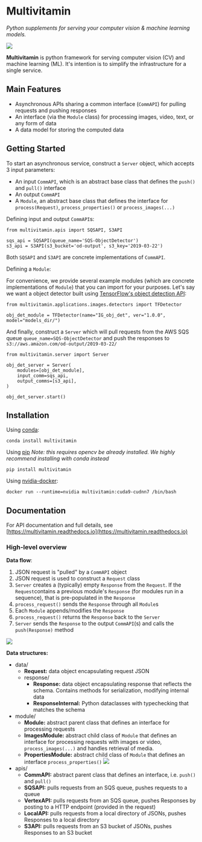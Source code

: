 # Multivitamin

*Python supplements for serving your computer vision & machine learning models.*

![](https://i.imgur.com/ll70SQO.png)

**Multivitamin** is python framework for serving computer vision (CV) and machine learning (ML). It's intention is to simplify the infrastructure for a single service.

## Main Features

* Asynchronous APIs sharing a common interface (`CommAPI`) for pulling requests and pushing responses
* An interface (via the `Module` class) for processing images, video, text, or any form of data
* A data model for storing the computed data

## Getting Started

To start an asynchronous service, construct a `Server` object, which accepts 3 input parameters:

* An input `CommAPI`, which is an abstract base class that defines the `push()` and `pull()` interface
* An output `CommAPI`
* A `Module`, an abstract base class that defines the interface for `process(Request)`, `process_properties()` or `process_images(...)`

Defining input and output `CommAPI`s:
```
from multivitamin.apis import SQSAPI, S3API

sqs_api = SQSAPI(queue_name='SQS-ObjectDetector')
s3_api = S3API(s3_bucket='od-output', s3_key='2019-03-22')
```

Both `SQSAPI` and `S3API` are concrete implementations of `CommAPI`.

Defining a `Module`:

For convenience, we provide several example modules (which are concrete implementations of `Module`) that you can import for your purposes. Let's say we want a object detector built using [TensorFlow's object detection API](https://github.com/tensorflow/models/tree/master/research/object_detection):
```
from multivitamin.applications.images.detectors import TFDetector

obj_det_module = TFDetector(name="IG_obj_det", ver="1.0.0", model="models_dir/")
```

And finally, construct a `Server` which will pull requests from the AWS SQS queue `queue_name=SQS-ObjectDetector` and push the responses to `s3://aws.amazon.com/od-output/2019-03-22/`

```
from multivitamin.server import Server

obj_det_server = Server(
    modules=[obj_det_module],
    input_comm=sqs_api,
    output_comms=[s3_api],
)

obj_det_server.start()
```

## Installation

Using [conda](https://conda.io/en/latest/):
```
conda install multivitamin
```

Using [pip](https://pip.pypa.io/en/stable/installing/)
*Note: this requires opencv be already installed. We highly recommend installing with conda instead*
```
pip install multivitamin
```

Using [nvidia-docker](https://github.com/NVIDIA/nvidia-docker):
```
docker run --runtime=nvidia multivitamin:cuda9-cudnn7 /bin/bash
```

## Documentation

For API documentation and full details, see [https://multivitamin.readthedocs.io](https://multivitamin.readthedocs.io)

### High-level overview

**Data flow**: 

1. JSON request is "pulled" by a `CommAPI` object
2. JSON request is used to construct a `Request` class
3. `Server` creates a (typically) empty `Response` from the `Request`. If the `Request`contains a previous module's `Response` (for modules run in a sequence), that is pre-populated in the `Response`
4. `process_request()` sends the `Response` through all `Module`s
5. Each `Module` appends/modifies the `Response`
6. `process_request()` returns the `Response` back to the `Server`
7. `Server` sends the `Response` to the output `CommAPI`(s) and calls the `push(Response)` method

![](https://i.imgur.com/NwpdShq.png)

**Data structures:**

* data/  
    * **Request:** data object encapsulating request JSON
    * response/
      * **Response:** data object encapsulating response that reflects the schema. Contains methods for serialization, modifying internal data 
      * **ResponseInternal:** Python dataclasses with typechecking that matches the schema
* module/
    * **Module:** abstract parent class that defines an interface for processing requests
    * **ImagesModule:** abstract child class of `Module` that defines an interface for processing requests with images or video, `process_images(...)` and handles retrieval of media.  
    * **PropertiesModule:** abstract child class of `Module` that defines an interface `process_properties()`
![](https://i.imgur.com/hfF4Ong.png)
* apis/
    * **CommAPI:** abstract parent class that defines an interface, i.e. `push()` and `pull()`
    * **SQSAPI:** pulls requests from an SQS queue, pushes requests to a queue
    * **VertexAPI:** pulls requests from an SQS queue, pushes Responses by posting to a HTTP endpoint (provided in the request)
    * **LocalAPI:** pulls requests from a local directory of JSONs, pushes Responses to a local directory
    * **S3API:** pulls requests from an S3 bucket of JSONs, pushes Responses to an S3 bucket
